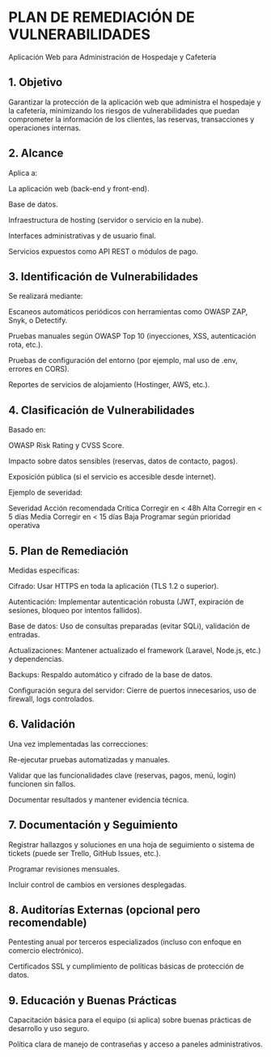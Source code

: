 # PLAN DE REMEDIACIÓN DE VULNERABILIDADES

Aplicación Web para Administración de Hospedaje y Cafetería

## 1. Objetivo

Garantizar la protección de la aplicación web que administra el hospedaje y la cafetería, minimizando los riesgos de vulnerabilidades que puedan comprometer la información de los clientes, las reservas, transacciones y operaciones internas.

## 2. Alcance

Aplica a:

La aplicación web (back-end y front-end).

Base de datos.

Infraestructura de hosting (servidor o servicio en la nube).

Interfaces administrativas y de usuario final.

Servicios expuestos como API REST o módulos de pago.

## 3. Identificación de Vulnerabilidades

Se realizará mediante:

Escaneos automáticos periódicos con herramientas como OWASP ZAP, Snyk, o Detectify.

Pruebas manuales según OWASP Top 10 (inyecciones, XSS, autenticación rota, etc.).

Pruebas de configuración del entorno (por ejemplo, mal uso de .env, errores en CORS).

Reportes de servicios de alojamiento (Hostinger, AWS, etc.).

## 4. Clasificación de Vulnerabilidades

Basado en:

OWASP Risk Rating y CVSS Score.

Impacto sobre datos sensibles (reservas, datos de contacto, pagos).

Exposición pública (si el servicio es accesible desde internet).

Ejemplo de severidad:

Severidad	Acción recomendada
Crítica	Corregir en < 48h
Alta	Corregir en < 5 días
Media	Corregir en < 15 días
Baja	Programar según prioridad operativa

## 5. Plan de Remediación

Medidas específicas:

Cifrado: Usar HTTPS en toda la aplicación (TLS 1.2 o superior).

Autenticación: Implementar autenticación robusta (JWT, expiración de sesiones, bloqueo por intentos fallidos).

Base de datos: Uso de consultas preparadas (evitar SQLi), validación de entradas.

Actualizaciones: Mantener actualizado el framework (Laravel, Node.js, etc.) y dependencias.

Backups: Respaldo automático y cifrado de la base de datos.

Configuración segura del servidor: Cierre de puertos innecesarios, uso de firewall, logs controlados.

## 6. Validación

Una vez implementadas las correcciones:

Re-ejecutar pruebas automatizadas y manuales.

Validar que las funcionalidades clave (reservas, pagos, menú, login) funcionen sin fallos.

Documentar resultados y mantener evidencia técnica.

## 7. Documentación y Seguimiento

Registrar hallazgos y soluciones en una hoja de seguimiento o sistema de tickets (puede ser Trello, GitHub Issues, etc.).

Programar revisiones mensuales.

Incluir control de cambios en versiones desplegadas.

## 8. Auditorías Externas (opcional pero recomendable)

Pentesting anual por terceros especializados (incluso con enfoque en comercio electrónico).

Certificados SSL y cumplimiento de políticas básicas de protección de datos.

## 9. Educación y Buenas Prácticas

Capacitación básica para el equipo (si aplica) sobre buenas prácticas de desarrollo y uso seguro.

Política clara de manejo de contraseñas y acceso a paneles administrativos.
